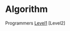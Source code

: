 # Algorithm
 Programmers
[Level1](https://github.com/hojinida/Algorithm/tree/main/Level%201)
  [Level2]
